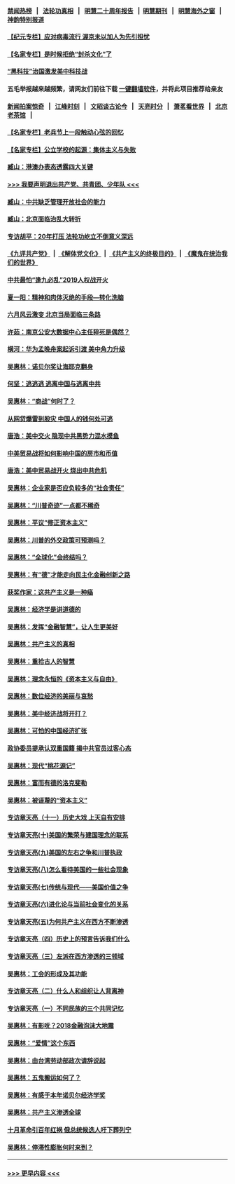 #### [禁闻热榜](热点新闻.md?=0)  &nbsp;&nbsp;|&nbsp;&nbsp; [法轮功真相](https://github.com/gfw-breaker/truth/blob/master/README.md?=0) &nbsp;&nbsp;|&nbsp;&nbsp; [明慧二十周年报告](https://github.com/gfw-breaker/mh-reports/blob/master/README.md?=0) &nbsp;&nbsp;|&nbsp;&nbsp;[明慧期刊](https://github.com/gfw-breaker/mh-qikan) &nbsp;&nbsp;|&nbsp;&nbsp; [明慧海外之窗](https://github.com/gfw-breaker/mh-news/blob/master/README.md?=0) &nbsp;&nbsp;|&nbsp;&nbsp; [神韵特别报道](https://github.com/gfw-breaker/mh-news/blob/master/shenyun.md?=0)
#### [【纪元专栏】应对病毒流行 渥京未以加人为先引担忧](../pages/nsc423/n11875714.md?t=03082131) 
#### [【名家专栏】是时候拒绝“封杀文化”了](../pages/nsc423/n11814093.md?t=03082131) 
#### [“黑科技”治国激发美中科技战](../pages/nsc423/n11638056.md?t=03082131) 
#### 五毛举报越来越频繁，请网友们前往下载 [一键翻墙软件](https://github.com/gfw-breaker/ssr-accounts)，并将此项目推荐给亲友
#### [新闻拍案惊奇](https://github.com/gfw-breaker/banned-news/blob/master/pages/link4.md) &nbsp;&nbsp;|&nbsp;&nbsp; [江峰时刻](https://github.com/gfw-breaker/banned-news/blob/master/pages/link4.md) &nbsp;&nbsp;|&nbsp;&nbsp; [文昭谈古论今](https://github.com/gfw-breaker/banned-news/blob/master/pages/link4.md) &nbsp;&nbsp;|&nbsp;&nbsp; [天亮时分](https://github.com/gfw-breaker/banned-news/blob/master/pages/link4.md) &nbsp;&nbsp;|&nbsp;&nbsp; [萧茗看世界](https://github.com/gfw-breaker/banned-news/blob/master/pages/link4.md) &nbsp;&nbsp;|&nbsp;&nbsp; [北京老茶馆](https://github.com/gfw-breaker/banned-news/blob/master/pages/link4.md) &nbsp;&nbsp;|&nbsp;&nbsp; 
#### [【名家专栏】老兵节上一段触动心弦的回忆](../pages/nsc423/n11646016.md?t=03082131) 
#### [【名家专栏】公立学校的起源：集体主义与失败](../pages/nsc423/n11601833.md?t=03082131) 
#### [臧山：港澳办表态透露四大关键](../pages/nsc423/n11421628.md?t=03082131) 
#### [>>> 我要声明退出共产党、共青团、少年队 <<<](https://github.com/begood0513/goodnews/blob/master/quit/letter.md) 
#### [臧山：中共缺乏管理开放社会的能力](../pages/nsc423/n11407457.md?t=03082131) 
#### [臧山：北京面临治乱大转折](../pages/nsc423/n11406895.md?t=03082131) 
#### [专访胡平：20年打压 法轮功屹立不倒意义深远](../pages/nsc423/n11398800.md?t=03082131) 
#### [《九评共产党》](https://github.com/begood0513/9ping.md/blob/master/README.md) &nbsp;|&nbsp; [《解体党文化》](../../../../jtdwh.md/blob/master/README.md)  &nbsp;|&nbsp; [《共产主义的终极目的》](../../../../gczydzjmd.md/blob/master/README.md) &nbsp;|&nbsp; [《魔鬼在统治我们的世界》](../../../../mgztzwmdsj.md/blob/master/README.md) 
#### [中共最怕“逢九必乱”2019人权战开火](../pages/nsc423/n11385248.md?t=03082131) 
#### [夏一阳：精神和肉体灭绝的手段—转化洗脑](../pages/nsc423/n11368250.md?t=03082131) 
#### [六月风云激变 北京当局面临三条路](../pages/nsc423/n11313668.md?t=03082131) 
#### [许茹：南京公安大数据中心主任猝死是偶然？](../pages/nsc423/n11064744.md?t=03082131) 
#### [横河：华为孟晚舟案起诉引渡 美中角力升级](../pages/nsc423/n11027230.md?t=03082131) 
#### [吴惠林：诺贝尔奖让海耶克翻身](../pages/nsc423/n10890049.md?t=03082131) 
#### [何坚：逃逃逃 逃离中国与逃离中共](../pages/nsc423/n10592891.md?t=03082131) 
#### [吴惠林：“商战”何时了？](../pages/nsc423/n10573558.md?t=03082131) 
#### [从网贷爆雷到股灾 中国人的钱何处可逃](../pages/nsc423/n10572800.md?t=03082131) 
#### [唐浩：美中交火 隐现中共黑势力混水摸鱼](../pages/nsc423/n10544040.md?t=03082131) 
#### [中美贸易战将如何影响中国的房市和币值](../pages/nsc423/n10543697.md?t=03082131) 
#### [唐浩：美中贸易战开火 烧出中共危机](../pages/nsc423/n10540126.md?t=03082131) 
#### [吴惠林：企业家是否应负较多的“社会责任”](../pages/nsc423/n10535022.md?t=03082131) 
#### [吴惠林：“川普奇迹”一点都不稀奇](../pages/nsc423/n10512808.md?t=03082131) 
#### [吴惠林：平议“修正资本主义”](../pages/nsc423/n10495724.md?t=03082131) 
#### [吴惠林：川普的外交政策可预测吗？](../pages/nsc423/n10462387.md?t=03082131) 
#### [吴惠林：“全球化”会终结吗？](../pages/nsc423/n10452838.md?t=03082131) 
#### [吴惠林：有“德”才能走向民主化金融创新之路](../pages/nsc423/n10432292.md?t=03082131) 
#### [获奖作家：这共产主义是一种癌](../pages/nsc423/n10431541.md?t=03082131) 
#### [吴惠林：经济学是讲道德的](../pages/nsc423/n10398014.md?t=03082131) 
#### [吴惠林：发挥“金融智慧”，让人生更美好](../pages/nsc423/n10375019.md?t=03082131) 
#### [吴惠林：共产主义的真相](../pages/nsc423/n10351394.md?t=03082131) 
#### [吴惠林：重拾古人的智慧](../pages/nsc423/n10337691.md?t=03082131) 
#### [吴惠林：理念永恒的《资本主义与自由》](../pages/nsc423/n10316274.md?t=03082131) 
#### [吴惠林：数位经济的美丽与哀愁](../pages/nsc423/n10292946.md?t=03082131) 
#### [吴惠林：美中经济战将开打？](../pages/nsc423/n10258825.md?t=03082131) 
#### [吴惠林：可怕的中国经济扩张](../pages/nsc423/n10219147.md?t=03082131) 
#### [政协委员提承认双重国籍 揭中共官员过客心态](../pages/nsc423/n10208809.md?t=03082131) 
#### [吴惠林：现代“桃花源记”](../pages/nsc423/n10185234.md?t=03082131) 
#### [吴惠林：富而有德的洛克斐勒](../pages/nsc423/n10142264.md?t=03082131) 
#### [吴惠林：被诬蔑的“资本主义”](../pages/nsc423/n10124816.md?t=03082131) 
#### [专访章天亮（十一）历史大戏 上天自有安排](../pages/nsc423/n10094905.md?t=03082131) 
#### [专访章天亮(十)美国的繁荣与建国理念的联系](../pages/nsc423/n10094899.md?t=03082131) 
#### [专访章天亮(九)美国的左右之争和川普执政](../pages/nsc423/n10094889.md?t=03082131) 
#### [专访章天亮(八)怎么看待美国的一些社会现象](../pages/nsc423/n10094857.md?t=03082131) 
#### [专访章天亮(七)传统与现代——美国价值之争](../pages/nsc423/n10093140.md?t=03082131) 
#### [专访章天亮(六)进化论与当前社会变化的关系](../pages/nsc423/n10092036.md?t=03082131) 
#### [专访章天亮(五)为何共产主义在西方不断渗透](../pages/nsc423/n10083620.md?t=03082131) 
#### [专访章天亮（四）历史上的预言告诉我们什么](../pages/nsc423/n10083606.md?t=03082131) 
#### [专访章天亮（三）左派在西方渗透的三领域](../pages/nsc423/n10081115.md?t=03082131) 
#### [吴惠林：工会的形成及其功能](../pages/nsc423/n10080633.md?t=03082131) 
#### [专访章天亮（二）什么人和组织让人背离神](../pages/nsc423/n10076637.md?t=03082131) 
#### [专访章天亮（一）不同民族的三个共同记忆](../pages/nsc423/n10074188.md?t=03082131) 
#### [吴惠林：有影呒？2018金融泡沫大地震](../pages/nsc423/n10040534.md?t=03082131) 
#### [吴惠林：“爱情”这个东西](../pages/nsc423/n10019423.md?t=03082131) 
#### [吴惠林：由台湾劳动部政次请辞说起](../pages/nsc423/n9979679.md?t=03082131) 
#### [吴惠林：五鬼搬运如何了？](../pages/nsc423/n9925338.md?t=03082131) 
#### [吴惠林：有感于本年诺贝尔经济学奖](../pages/nsc423/n9871883.md?t=03082131) 
#### [吴惠林：共产主义渗透全球](../pages/nsc423/n9812748.md?t=03082131) 
#### [十月革命引百年红祸 俄总统候选人吁下葬列宁](../pages/nsc423/n9810182.md?t=03082131) 
#### [吴惠林：停滞性膨胀何时来到？](../pages/nsc423/n9764136.md?t=03082131) 

----
#### [ >>> 更早内容 <<< ](../indexes/nsc423-earlier.md)
